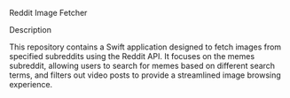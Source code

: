Reddit Image Fetcher

Description

This repository contains a Swift application designed to fetch images from specified subreddits using the Reddit API. It focuses on the memes subreddit, allowing users to search for memes based on different search terms, and filters out video posts to provide a streamlined image browsing experience.
